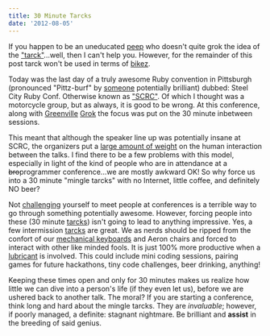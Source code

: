 ```yaml
---
title: 30 Minute Tarcks
date: '2012-08-05'
---
```


If you happen to be an uneducated [peep][1] who doesn't quite grok the
idea of the ["tarck"][2]...well, then I can't help you. However, for the
remainder of this post tarck won't be used in terms of [bikez][3].

Today was the last day of a truly awesome Ruby convention in Pittsburgh
(pronounced "Pittz-burf" by [someone][4] potentially brilliant) dubbed:
Steel City Ruby Conf. Otherwise known as ["SCRC"][5]. Of which I
thought was a motorcycle group, but as always, it is good to be wrong. At
this conference, along with [Greenville][6] [Grok][7] the focus was put
on the 30 minute inbetween sessions.

This meant that although the speaker line up was potentially insane at
SCRC, the organizers put a [large amount of weight][8] on the
human interaction between the talks. I find there to be a few problems
with this model, especially in light of the kind of people who are in
attendance at a <strike>bro</strike>programmer conference...we are mostly awkward OK! So why
force us into a 30 minute "mingle tarcks" with no Internet, little
coffee, and definitely NO beer?

Not [challenging][9] yourself to meet people at conferences is a terrible way
to go through something potentially awesome. However, forcing people
into these (30 minute [tarcks][10]) isn't going to lead to anything
impressive. Yes, a few intermission [tarcks][12] are great. We as nerds should be ripped from
the confort of our [mechanical keyboards][11] and Aeron chairs and
forced to interact with other like minded fools. It is just 100% more
productive when a [lubricant][13] is involved. This could include mini
coding sessions, pairing games for future hackathons, tiny code
challenges, beer drinking, anything!

Keeping these times open and only for 30 minutes makes us realize how
little we can dive into a person's life (if they even let us), before we
are ushered back to another talk. The moral? If you are starting a
conference, think long and hard about the mingle tarcks. They are
_invaluable_; however, if poorly managed, a definite: stagnant
nightmare. Be brilliant and __assist__ in the breeding of said genius.


[1]: https://peepcode.com/
[2]: http://wikibin.org/articles/tarck-bike.html
[3]: http://cloudbacon.com
[4]: http://twitter.com/brandonburke
[5]: http://people.delphiforums.com/JITRBUG/scrc239logo.jpg
[6]: http://grok.cc/
[7]: https://drwaww7dh1loc.cloudfront.net/learning_preview/14305/image/large_grok.jpg
[8]: http://developingux.com/wp-content/uploads/2010/02/solid_thumb.jpg
[9]: http://youtu.be/-JFfN5pKzFU
[10]: http://www.gamesprays.com/images/icons/icon_54.jpg
[11]: http://www.elitekeyboards.com/products.php?sub=pfu_keyboards,hhkbpro2&pid=pdkb400bn
[12]: #
[13]: http://www.urbandictionary.com/define.php?term=Papst%20Blue%20Ribbon
